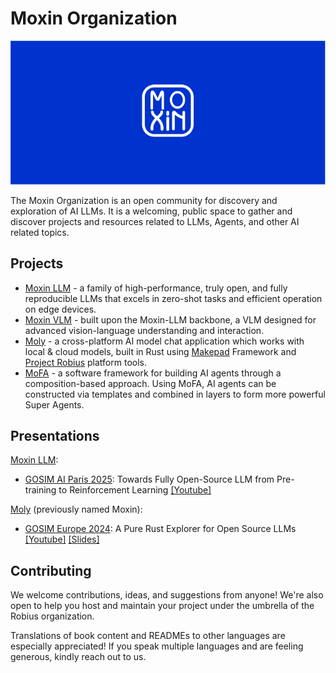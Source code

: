 # Moxin Organization

<img src="images/moxin-banner-blue.jpg" alt="Moxin Banner" />

The Moxin Organization is an open community for discovery and exploration of AI LLMs. It is a welcoming, public space to gather and discover projects and resources related to LLMs, Agents, and other AI related topics.

## Projects

* [Moxin LLM](https://github.com/moxin-org/Moxin-LLM) - a family of high-performance, truly open, and fully reproducible LLMs that excels in zero-shot tasks and efficient operation on edge devices.
* [Moxin VLM](https://github.com/moxin-org/Moxin-VLM) - built upon the Moxin-LLM backbone, a VLM designed for advanced vision-language understanding and interaction.
* [Moly](https://github.com/moxin-org/moly) - a cross-platform AI model chat application which works with local & cloud models, built in Rust using [Makepad](https://github.com/makepad) Framework and [Project Robius](https://github.com/project-robius) platform tools.
* [MoFA](https://github.com/moxin-org/mofa) - a software framework for building AI agents through a composition-based approach. Using MoFA, AI agents can be constructed via templates and combined in layers to form more powerful Super Agents.

## Presentations
[Moxin LLM](https://github.com/moxin-org/moly): 
* [GOSIM AI Paris 2025](https://paris2025.gosim.org): Towards Fully Open-Source LLM from Pre-training to Reinforcement Learning [[Youtube]](https://www.youtube.com/watch?v=G5AGsGTYkZA)


[Moly](https://github.com/moxin-org/moly) (previously named Moxin): 
* [GOSIM Europe 2024](https://europe2024.gosim.org/schedule#ai): A Pure Rust Explorer for Open Source LLMs [[Youtube]](https://www.youtube.com/watch?v=pwbL7IERPz4) [[Slides]](https://github.com/gosimfoundation/europe2024/blob/main/presentations/ai-agents/Jorge_Bejar-GOSIM%202024-Moxin.pdf)
  

## Contributing

We welcome contributions, ideas, and suggestions from anyone! We're also open to help you host and maintain your project under the umbrella of the Robius organization.

Translations of book content and READMEs to other languages are especially appreciated! If you speak multiple languages and are feeling generous, kindly reach out to us.
